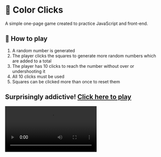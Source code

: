 # 🎨 Color Clicks

A simple one-page game created to practice JavaScript and front-end. 

## 🎲 How to play
1. A random number is generated
2. The player clicks the squares to generate more random numbers which are added to a total
3. The player has 10 clicks to reach the number without over or undershooting it
4. All 10 clicks must be used
5. Squares can be clicked more than once to reset them 

## Surprisingly addictive! [Click here to play](https://angusdsr.github.io/Color-clicks/)

<video src="https://user-images.githubusercontent.com/51661234/212550705-b1e7b236-f204-4c74-bb64-c31c0ed5d13a.mp4" controls>
  ![image](https://user-images.githubusercontent.com/51661234/212551004-8b031923-21b6-48c6-8082-20ff80cf6b2e.png)
</video>
